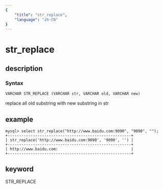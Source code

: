 ```yaml
---
{
    "title": "str_replace",
    "language": "zh-CN"
}
---
```


<!--
Licensed to the Apache Software Foundation (ASF) under one
or more contributor license agreements.  See the NOTICE file
distributed with this work for additional information
regarding copyright ownership.  The ASF licenses this file
to you under the Apache License, Version 2.0 (the
"License"); you may not use this file except in compliance
with the License.  You may obtain a copy of the License at

  http://www.apache.org/licenses/LICENSE-2.0

Unless required by applicable law or agreed to in writing,
software distributed under the License is distributed on an
"AS IS" BASIS, WITHOUT WARRANTIES OR CONDITIONS OF ANY
KIND, either express or implied.  See the License for the
specific language governing permissions and limitations
under the License.
-->

# str_replace
## description
### Syntax

`VARCHAR STR_REPLACE (VARCHAR str, VARCHAR old, VARCHAR new)`

replace all old substring with new substring in str 

## example

```
mysql> select str_replace("http://www.baidu.com:9090", "9090", "");
+------------------------------------------------------+
| str_replace('http://www.baidu.com:9090', '9090', '') |
+------------------------------------------------------+
| http://www.baidu.com:                                |
+------------------------------------------------------+
```
## keyword
STR_REPLACE
